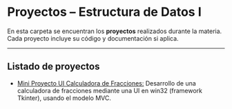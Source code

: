 # Proyectos – Estructura de Datos I

En esta carpeta se encuentran los **proyectos** realizados durante la materia.  
Cada proyecto incluye su código y documentación si aplica.

---

## Listado de proyectos

- [Mini Proyecto UI Calculadora de Fracciones:](Mini%20Proyecto%20MVC%20Calculadora%20de%20Fracciones) Desarrollo de una calculadora de fracciones mediante una UI en win32 (framework Tkinter), usando el modelo MVC.